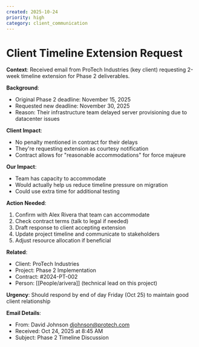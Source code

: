 ```yaml
---
created: 2025-10-24
priority: high
category: client_communication
---
```


# Client Timeline Extension Request

**Context**: Received email from ProTech Industries (key client) requesting 2-week timeline extension for Phase 2 deliverables.

**Background**:
- Original Phase 2 deadline: November 15, 2025
- Requested new deadline: November 30, 2025
- Reason: Their infrastructure team delayed server provisioning due to datacenter issues

**Client Impact**:
- No penalty mentioned in contract for their delays
- They're requesting extension as courtesy notification
- Contract allows for "reasonable accommodations" for force majeure

**Our Impact**:
- Team has capacity to accommodate
- Would actually help us reduce timeline pressure on migration
- Could use extra time for additional testing

**Action Needed**:
1. Confirm with Alex Rivera that team can accommodate
2. Check contract terms (talk to legal if needed)
3. Draft response to client accepting extension
4. Update project timeline and communicate to stakeholders
5. Adjust resource allocation if beneficial

**Related**:
- Client: ProTech Industries
- Project: Phase 2 Implementation
- Contract: #2024-PT-002
- Person: [[People/arivera]] (technical lead on this project)

**Urgency**: Should respond by end of day Friday (Oct 25) to maintain good client relationship

**Email Details**:
- From: David Johnson <djohnson@protech.com>
- Received: Oct 24, 2025 at 8:45 AM
- Subject: Phase 2 Timeline Discussion
